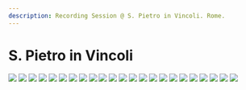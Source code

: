 ```yaml
---
description: Recording Session @ S. Pietro in Vincoli. Rome.
---
```


# S. Pietro in Vincoli

![](https://raw.githubusercontent.com/grammaton/surround-journey/master/2009/2009-06-04-surround-ingegneria/photos/2009-06-04-DSC_7179.jpg)
![](https://raw.githubusercontent.com/grammaton/surround-journey/master/2009/2009-06-04-surround-ingegneria/photos/2009-06-04-DSC_7180.jpg)
![](https://raw.githubusercontent.com/grammaton/surround-journey/master/2009/2009-06-04-surround-ingegneria/photos/2009-06-04-DSC_7181.jpg)
![](https://raw.githubusercontent.com/grammaton/surround-journey/master/2009/2009-06-04-surround-ingegneria/photos/2009-06-04-DSC_7183.jpg)
![](https://raw.githubusercontent.com/grammaton/surround-journey/master/2009/2009-06-04-surround-ingegneria/photos/2009-06-04-DSC_7184.jpg)
![](https://raw.githubusercontent.com/grammaton/surround-journey/master/2009/2009-06-04-surround-ingegneria/photos/2009-06-04-DSC_7187.jpg)
![](https://raw.githubusercontent.com/grammaton/surround-journey/master/2009/2009-06-04-surround-ingegneria/photos/2009-06-04-DSC_7191.jpg)
![](https://raw.githubusercontent.com/grammaton/surround-journey/master/2009/2009-06-04-surround-ingegneria/photos/2009-06-04-DSC_7194.jpg)
![](https://raw.githubusercontent.com/grammaton/surround-journey/master/2009/2009-06-04-surround-ingegneria/photos/2009-06-04-DSC_7195.jpg)
![](https://raw.githubusercontent.com/grammaton/surround-journey/master/2009/2009-06-04-surround-ingegneria/photos/2009-06-04-DSC_7197.jpg)
![](https://raw.githubusercontent.com/grammaton/surround-journey/master/2009/2009-06-04-surround-ingegneria/photos/2009-06-04-DSC_7200.jpg)
![](https://raw.githubusercontent.com/grammaton/surround-journey/master/2009/2009-06-04-surround-ingegneria/photos/2009-06-04-DSC_7202.jpg)
![](https://raw.githubusercontent.com/grammaton/surround-journey/master/2009/2009-06-04-surround-ingegneria/photos/2009-06-04-DSC_7204.jpg)
![](https://raw.githubusercontent.com/grammaton/surround-journey/master/2009/2009-06-04-surround-ingegneria/photos/2009-06-04-DSC_7206.jpg)
![](https://raw.githubusercontent.com/grammaton/surround-journey/master/2009/2009-06-04-surround-ingegneria/photos/2009-06-04-DSC_7208.jpg)
![](https://raw.githubusercontent.com/grammaton/surround-journey/master/2009/2009-06-04-surround-ingegneria/photos/2009-06-04-DSC_7209.jpg)
![](https://raw.githubusercontent.com/grammaton/surround-journey/master/2009/2009-06-04-surround-ingegneria/photos/2009-06-04-DSC_7211.jpg)
![](https://raw.githubusercontent.com/grammaton/surround-journey/master/2009/2009-06-04-surround-ingegneria/photos/2009-06-04-DSC_7213.jpg)
![](https://raw.githubusercontent.com/grammaton/surround-journey/master/2009/2009-06-04-surround-ingegneria/photos/2009-06-04-DSC_7215.jpg)
![](https://raw.githubusercontent.com/grammaton/surround-journey/master/2009/2009-06-04-surround-ingegneria/photos/2009-06-04-DSC_7217.jpg)
![](https://raw.githubusercontent.com/grammaton/surround-journey/master/2009/2009-06-04-surround-ingegneria/photos/2009-06-04-DSC_7219.jpg)
![](https://raw.githubusercontent.com/grammaton/surround-journey/master/2009/2009-06-04-surround-ingegneria/photos/2009-06-04-DSC_7221.jpg)
![](https://raw.githubusercontent.com/grammaton/surround-journey/master/2009/2009-06-04-surround-ingegneria/photos/2009-06-04-DSC_7226.jpg)
